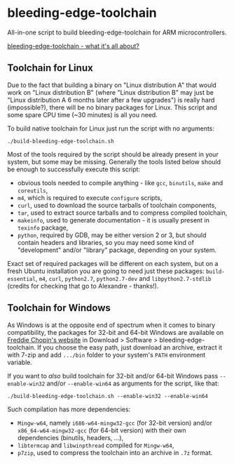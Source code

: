 bleeding-edge-toolchain
=======================

All-in-one script to build bleeding-edge-toolchain for ARM microcontrollers.

[bleeding-edge-toolchain - what it's all about?](http://www.freddiechopin.info/en/articles/35-arm/87-bleeding-edge-toolchain-o-co-chodzi)

Toolchain for Linux
-------------------

Due to the fact that building a binary on "Linux distribution A" that would work on "Linux distribution B" (where
"Linux distribution B" may just be "Linux distribution A 6 months later after a few upgrades") is really hard
(impossible?), there will be no binary packages for Linux. This script and some spare CPU time (~30 minutes) is all you
need.

To build native toolchain for Linux just run the script with no arguments:

`./build-bleeding-edge-toolchain.sh`

Most of the tools required by the script should be already present in your system, but some may be missing. Generally
the tools listed below should be enough to successfully execute this script:
- obvious tools needed to compile anything - like `gcc`, `binutils`, `make` and `coreutils`,
- `m4`, which is required to execute `configure` scripts,
- `curl`, used to download the source tarballs of toolchain components,
- `tar`, used to extract source tarballs and to compress compiled toolchain,
- `makeinfo`, used to generate documentation - it is usually present in `texinfo` package,
- `python`, required by GDB, may be either version 2 or 3, but should contain headers and libraries, so you may need
some kind of "development" and/or "library" package, depending on your system.

Exact set of required packages will be different on each system, but on a fresh Ubuntu installation you are going to
need just these packages: `build-essential`, `m4`, `curl`, `python2.7`, `python2.7-dev` and `libpython2.7-stdlib`
(credits for checking that go to Alexandre - thanks!).

Toolchain for Windows
---------------------

As Windows is at the opposite end of spectrum when it comes to binary compatibility, the packages for 32-bit and 64-bit
Windows are available on [Freddie Chopin's website](http://www.freddiechopin.info/) in Download > Software >
bleeding-edge-toolchain. If you choose the easy path, just download an archive, extract it with 7-zip and add `.../bin`
folder to your system's `PATH` environment variable.

If you want to _also_ build toolchain for 32-bit and/or 64-bit Windows pass `--enable-win32` and/or `--enable-win64` as
arguments for the script, like that:

`./build-bleeding-edge-toolchain.sh --enable-win32 --enable-win64`

Such compilation has more dependencies:
- `Mingw-w64`, namely `i686-w64-mingw32-gcc` (for 32-bit version) and/or `x86_64-w64-mingw32-gcc` (for 64-bit version)
with their own dependencies (binutils, headers, ...),
- `libtermcap` and `libwinpthread` compiled for `Mingw-w64`,
- `p7zip`, used to compress the toolchain into an archive in `.7z` format.
